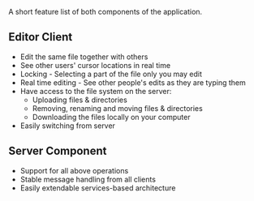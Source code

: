 A short feature list of both components of the application.

## Editor Client
* Edit the same file together with others
* See other users' cursor locations in real time
* Locking - Selecting a part of the file only you may edit
* Real time editing - See other people's edits as they are typing them
* Have access to the file system on the server:
  * Uploading files & directories
  * Removing, renaming and moving files & directories
  * Downloading the files locally on your computer
* Easily switching from server

## Server Component
* Support for all above operations
* Stable message handling from all clients 
* Easily extendable services-based architecture
